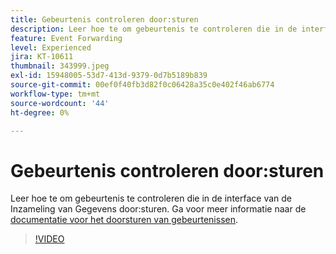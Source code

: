 ```yaml
---
title: Gebeurtenis controleren door:sturen
description: Leer hoe te om gebeurtenis te controleren die in de interface van de Inzameling van Gegevens door:sturen.
feature: Event Forwarding
level: Experienced
jira: KT-10611
thumbnail: 343999.jpeg
exl-id: 15948005-53d7-413d-9379-0d7b5189b839
source-git-commit: 00ef0f40fb3d82f0c06428a35c0e402f46ab6774
workflow-type: tm+mt
source-wordcount: '44'
ht-degree: 0%

---
```


# Gebeurtenis controleren door:sturen

Leer hoe te om gebeurtenis te controleren die in de interface van de Inzameling van Gegevens door:sturen. Ga voor meer informatie naar de [documentatie voor het doorsturen van gebeurtenissen](https://experienceleague.adobe.com/docs/experience-platform/tags/event-forwarding/overview.html).

>[!VIDEO](https://video.tv.adobe.com/v/343999?learn=on)
